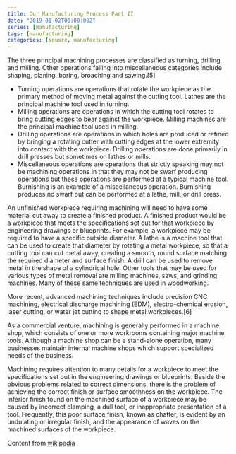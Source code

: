 ```yaml
---
title: Our Manufacturing Process Part II
date: "2019-01-02T00:00:00Z"
series: [manufacturing]
tags: [manufacturing]
categories: [square, manufacturing]
---
```


The three principal machining processes are classified as turning, drilling and milling. Other operations falling into miscellaneous categories include shaping, planing, boring, broaching and sawing.[5]

- Turning operations are operations that rotate the workpiece as the primary method of moving metal against the cutting tool. Lathes are the principal machine tool used in turning.
- Milling operations are operations in which the cutting tool rotates to bring cutting edges to bear against the workpiece. Milling machines are the principal machine tool used in milling.
- Drilling operations are operations in which holes are produced or refined by bringing a rotating cutter with cutting edges at the lower extremity into contact with the workpiece. Drilling operations are done primarily in drill presses but sometimes on lathes or mills.
- Miscellaneous operations are operations that strictly speaking may not be machining operations in that they may not be swarf producing operations but these operations are performed at a typical machine tool. Burnishing is an example of a miscellaneous operation. Burnishing produces no swarf but can be performed at a lathe, mill, or drill press.

An unfinished workpiece requiring machining will need to have some material cut away to create a finished product. A finished product would be a workpiece that meets the specifications set out for that workpiece by engineering drawings or blueprints. For example, a workpiece may be required to have a specific outside diameter. A lathe is a machine tool that can be used to create that diameter by rotating a metal workpiece, so that a cutting tool can cut metal away, creating a smooth, round surface matching the required diameter and surface finish. A drill can be used to remove metal in the shape of a cylindrical hole. Other tools that may be used for various types of metal removal are milling machines, saws, and grinding machines. Many of these same techniques are used in woodworking.

More recent, advanced machining techniques include precision CNC machining, electrical discharge machining (EDM), electro-chemical erosion, laser cutting, or water jet cutting to shape metal workpieces.[6]

As a commercial venture, machining is generally performed in a machine shop, which consists of one or more workrooms containing major machine tools. Although a machine shop can be a stand-alone operation, many businesses maintain internal machine shops which support specialized needs of the business.

Machining requires attention to many details for a workpiece to meet the specifications set out in the engineering drawings or blueprints. Beside the obvious problems related to correct dimensions, there is the problem of achieving the correct finish or surface smoothness on the workpiece. The inferior finish found on the machined surface of a workpiece may be caused by incorrect clamping, a dull tool, or inappropriate presentation of a tool. Frequently, this poor surface finish, known as chatter, is evident by an undulating or irregular finish, and the appearance of waves on the machined surfaces of the workpiece.

Content from [wikipedia](https://en.wikipedia.org/wiki/Machining)
